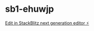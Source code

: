 # sb1-ehuwjp

[Edit in StackBlitz next generation editor ⚡️](https://stackblitz.com/~/github.com/Weaam123/sb1-ehuwjp)